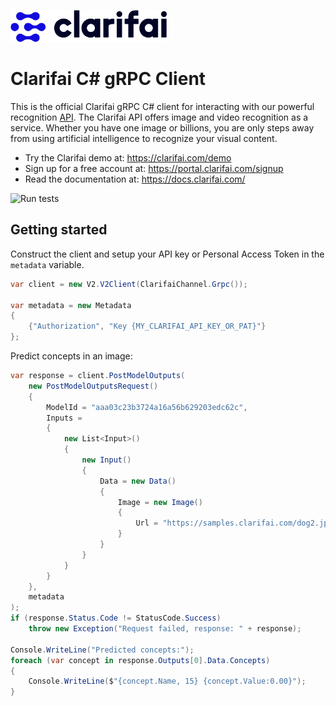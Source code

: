 ![Clarifai logo](docs/logo.png)

# Clarifai C# gRPC Client

This is the official Clarifai gRPC C# client for interacting with our powerful recognition
[API](https://docs.clarifai.com).
The Clarifai API offers image and video recognition as a service. Whether you have one image or
billions, you are only steps away from using artificial intelligence to recognize your visual
content.

* Try the Clarifai demo at: https://clarifai.com/demo
* Sign up for a free account at: https://portal.clarifai.com/signup
* Read the documentation at: https://docs.clarifai.com/

![Run tests](https://github.com/Clarifai/clarifai-csharp-grpc/workflows/Run%20tests/badge.svg)

## Getting started

Construct the client and setup your API key or Personal Access Token in the `metadata` variable.

```csharp
var client = new V2.V2Client(ClarifaiChannel.Grpc());

var metadata = new Metadata
{
    {"Authorization", "Key {MY_CLARIFAI_API_KEY_OR_PAT}"}
};
```

Predict concepts in an image:

```csharp
var response = client.PostModelOutputs(
    new PostModelOutputsRequest()
    {
        ModelId = "aaa03c23b3724a16a56b629203edc62c",
        Inputs =
        {
            new List<Input>()
            {
                new Input()
                {
                    Data = new Data()
                    {
                        Image = new Image()
                        {
                            Url = "https://samples.clarifai.com/dog2.jpeg"
                        }
                    }
                }
            }
        }
    },
    metadata
);
if (response.Status.Code != StatusCode.Success)
    throw new Exception("Request failed, response: " + response);

Console.WriteLine("Predicted concepts:");
foreach (var concept in response.Outputs[0].Data.Concepts)
{
    Console.WriteLine($"{concept.Name, 15} {concept.Value:0.00}");
}
```
